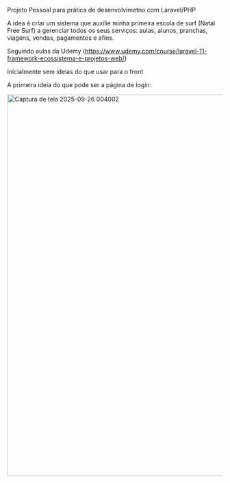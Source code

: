 Projeto Pessoal para prática de desenvolvimetno com Laravel/PHP

A idea é criar um sistema que auxílie minha primeira escola de surf (Natal Free Surf) a gerenciar todos os seus serviços:
aulas, alunos, pranchas, viagens, vendas, pagamentos e afins.

Seguindo aulas da Udemy (https://www.udemy.com/course/laravel-11-framework-ecossistema-e-projetos-web/)

Inicialmente sem ideias do que usar para o front

A primeira ideia do que pode ser a página de login:

<img width="1419" height="890" alt="Captura de tela 2025-09-26 004002" src="https://github.com/user-attachments/assets/918af60c-abc8-42c7-a833-8f5d3b108d2f" />
